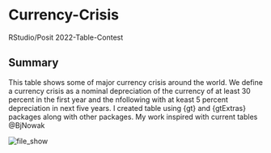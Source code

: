 # Currency-Crisis
RStudio/Posit 2022-Table-Contest

## Summary
This table shows some of major currency crisis around the world. We define a currency crisis as a nominal depreciation of the currency of at least 30 percent in the first year and the nfollowing with at keast 5 percent depreciation in next five years. I created table using {gt} and {gtExtras} packages along with other packages. My work inspired with current tables @BjNowak

![file_show](https://user-images.githubusercontent.com/46971211/200661776-3acd20a8-a568-460d-bc5a-5cba5e479ac3.png)



